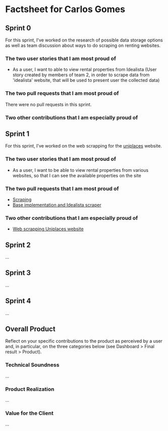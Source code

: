 # Factsheet for Carlos Gomes

## Sprint 0

For this sprint, I've worked on the research of possible data storage options as well as team discussion about ways to do scraping on renting websites.


### The two user stories that I am most proud of

- As a user, I want to able to view rental properties from Idealista (User story created by members of team 2, in order to scrape data from 'idealista' website, that will be used to present user the collected data)


### The two pull requests that I am most proud of

 There were no pull requests in this sprint.


### Two other contributions that I am especially proud of


## Sprint 1

For this sprint, I've worked on the web scrapping for the [uniplaces](https://www.uniplaces.com/accommodation/porto) website.

### The two user stories that I am most proud of

- As a user, I want to be able to view rental properties from various websites, so that I can see the available properties on the site 

### The two pull requests that I am most proud of

- [Scraping](https://github.com/FEUP-MEIC-DS-2022-1MEIC06/DS/pull/22)
- [Base implementation and Idealista scraper](https://github.com/FEUP-MEIC-DS-2022-1MEIC06/DS/pull/2)


### Two other contributions that I am especially proud of
- [Web scrapping Uniplaces website](https://github.com/FEUP-MEIC-DS-2022-1MEIC06/DS/issues/25)

## Sprint 2

...


## Sprint 3

...


## Sprint 4

...


## Overall Product

Reflect on your specific contributions to the product as perceived by a user and, in particular, on the three categories below (see Dashboard > Final result > Product).


### Technical Soundness

...


### Product Realization

...


### Value for the Client

...
